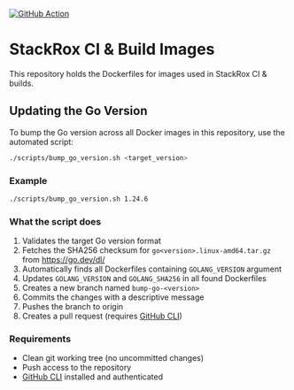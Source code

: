 [![GitHub Action][gha-badge]][gha-link]

# StackRox CI & Build Images

This repository holds the Dockerfiles for images used in StackRox CI & builds.

[gha-badge]: https://github.com/stackrox/rox-ci-image/actions/workflows/build.yaml/badge.svg
[gha-link]:  https://github.com/stackrox/rox-ci-image/actions/workflows/build.yaml

## Updating the Go Version

To bump the Go version across all Docker images in this repository, use the automated script:

```bash
./scripts/bump_go_version.sh <target_version>
```

### Example

```bash
./scripts/bump_go_version.sh 1.24.6
```

### What the script does

1. Validates the target Go version format
2. Fetches the SHA256 checksum for `go<version>.linux-amd64.tar.gz` from https://go.dev/dl/
3. Automatically finds all Dockerfiles containing `GOLANG_VERSION` argument
4. Updates `GOLANG_VERSION` and `GOLANG_SHA256` in all found Dockerfiles
5. Creates a new branch named `bump-go-<version>`
6. Commits the changes with a descriptive message
7. Pushes the branch to origin
8. Creates a pull request (requires [GitHub CLI](https://cli.github.com/))

### Requirements

- Clean git working tree (no uncommitted changes)
- Push access to the repository
- [GitHub CLI](https://cli.github.com/) installed and authenticated
